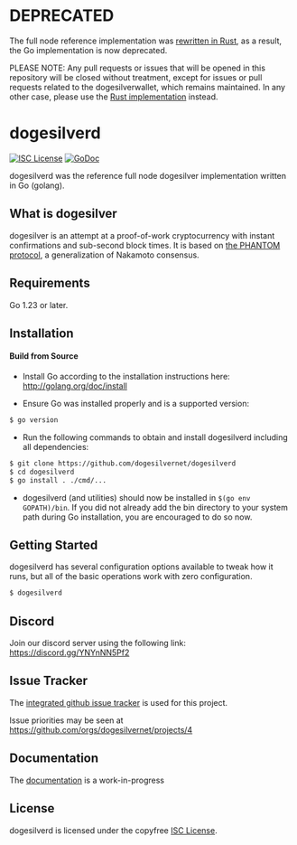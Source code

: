 # DEPRECATED

The full node reference implementation was [rewritten in Rust](https://github.com/dogesilvernet/rusty-dogesilver), as a result, the Go implementation is now deprecated.

PLEASE NOTE: Any pull requests or issues that will be opened in this repository will be closed without treatment, except for issues or pull requests related to the dogesilverwallet, which remains maintained. In any other case, please use the [Rust implementation](https://github.com/dogesilvernet/rusty-dogesilver) instead.

# dogesilverd

[![ISC License](http://img.shields.io/badge/license-ISC-blue.svg)](https://choosealicense.com/licenses/isc/)
[![GoDoc](https://img.shields.io/badge/godoc-reference-blue.svg)](http://godoc.org/github.com/dogesilvernet/dogesilverd)

dogesilverd was the reference full node dogesilver implementation written in Go (golang).

## What is dogesilver

dogesilver is an attempt at a proof-of-work cryptocurrency with instant confirmations and sub-second block times. It is based on [the PHANTOM protocol](https://eprint.iacr.org/2018/104.pdf), a generalization of Nakamoto consensus.

## Requirements

Go 1.23 or later.

## Installation

#### Build from Source

- Install Go according to the installation instructions here:
  http://golang.org/doc/install

- Ensure Go was installed properly and is a supported version:

```bash
$ go version
```

- Run the following commands to obtain and install dogesilverd including all dependencies:

```bash
$ git clone https://github.com/dogesilvernet/dogesilverd
$ cd dogesilverd
$ go install . ./cmd/...
```

- dogesilverd (and utilities) should now be installed in `$(go env GOPATH)/bin`. If you did
  not already add the bin directory to your system path during Go installation,
  you are encouraged to do so now.

## Getting Started

dogesilverd has several configuration options available to tweak how it runs, but all
of the basic operations work with zero configuration.

```bash
$ dogesilverd
```

## Discord

Join our discord server using the following link: https://discord.gg/YNYnNN5Pf2

## Issue Tracker

The [integrated github issue tracker](https://github.com/dogesilvernet/dogesilverd/issues)
is used for this project.

Issue priorities may be seen at https://github.com/orgs/dogesilvernet/projects/4

## Documentation

The [documentation](https://github.com/dogesilvernet/docs) is a work-in-progress

## License

dogesilverd is licensed under the copyfree [ISC License](https://choosealicense.com/licenses/isc/).
